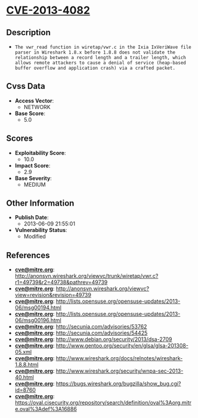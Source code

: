 
# [CVE-2013-4082](https://cve.mitre.org/cgi-bin/cvename.cgi?name=CVE-2013-4082)

## Description

- `The vwr_read function in wiretap/vwr.c in the Ixia IxVeriWave file parser in Wireshark 1.8.x before 1.8.8 does not validate the relationship between a record length and a trailer length, which allows remote attackers to cause a denial of service (heap-based buffer overflow and application crash) via a crafted packet.`

## Cvss Data

- **Access Vector**:
  - NETWORK
- **Base Score**:
  - 5.0

## Scores

- **Exploitability Score**:
  - 10.0
- **Impact Score**:
  - 2.9
- **Base Severity**:
  - MEDIUM

## Other Information

- **Publish Date**:
  - 2013-06-09 21:55:01
- **Vulnerability Status**:
  - Modified

## References

- **cve@mitre.org**: http://anonsvn.wireshark.org/viewvc/trunk/wiretap/vwr.c?r1=49739&r2=49738&pathrev=49739
- **cve@mitre.org**: http://anonsvn.wireshark.org/viewvc?view=revision&revision=49739
- **cve@mitre.org**: http://lists.opensuse.org/opensuse-updates/2013-06/msg00194.html
- **cve@mitre.org**: http://lists.opensuse.org/opensuse-updates/2013-06/msg00196.html
- **cve@mitre.org**: http://secunia.com/advisories/53762
- **cve@mitre.org**: http://secunia.com/advisories/54425
- **cve@mitre.org**: http://www.debian.org/security/2013/dsa-2709
- **cve@mitre.org**: http://www.gentoo.org/security/en/glsa/glsa-201308-05.xml
- **cve@mitre.org**: http://www.wireshark.org/docs/relnotes/wireshark-1.8.8.html
- **cve@mitre.org**: http://www.wireshark.org/security/wnpa-sec-2013-40.html
- **cve@mitre.org**: https://bugs.wireshark.org/bugzilla/show_bug.cgi?id=8760
- **cve@mitre.org**: https://oval.cisecurity.org/repository/search/definition/oval%3Aorg.mitre.oval%3Adef%3A16886
